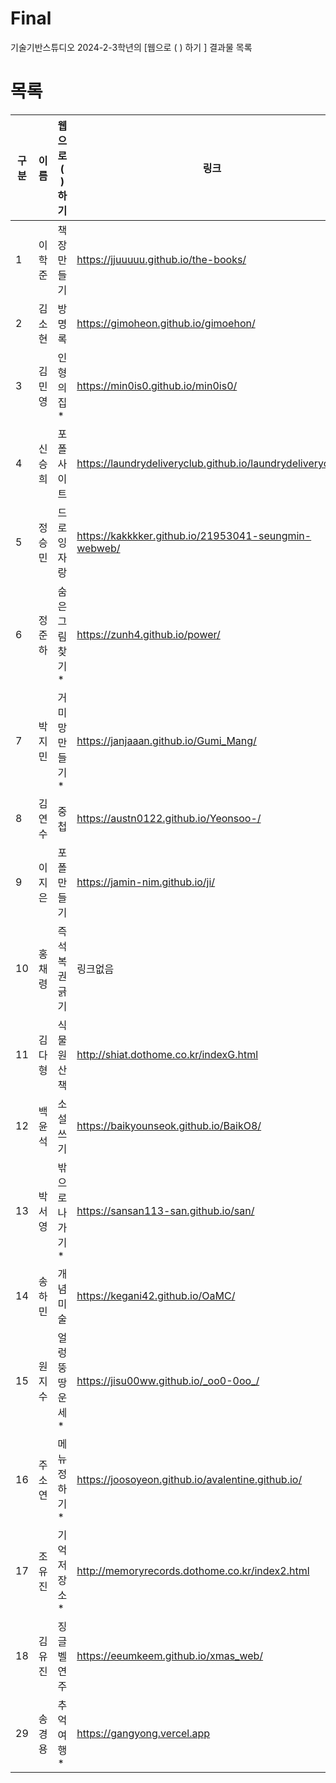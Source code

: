 # Final
기술기반스튜디오 2024-2-3학년의 [웹으로 (    ) 하기 ] 결과물 목록

# 목록 

| 구분 | 이름 | 웹으로 (    ) 하기 | 링크 |
|----------|----------|----------|----------|
| 1     |  이학준        |  책장만들기       | https://jjuuuuu.github.io/the-books/         
| 2     | 김소현         |  방명록       | https://gimoheon.github.io/gimoehon/         |
| 3     | 김민영         |  인형의집*        | https://min0is0.github.io/min0is0/         |
| 4     | 신승희         |  포폴사이트        | https://laundrydeliveryclub.github.io/laundrydeliveryclub/         |
| 5     | 정승민         |  드로잉자랑        | https://kakkkker.github.io/21953041-seungmin-webweb/         |
| 6     | 정준하         |  숨은그림찾기*        | https://zunh4.github.io/power/         |
| 7     | 박지민         |  거미망만들기*        | https://janjaaan.github.io/Gumi_Mang/         |
| 8     | 김연수         |  중첩        |  https://austn0122.github.io/Yeonsoo-/        |
| 9     | 이지은         |  포폴만들기        |   https://jamin-nim.github.io/ji/       |
| 10    | 홍채령         |  즉석복권긁기        |  링크없음        |
| 11    | 김다형         |  식물원산책        |  http://shiat.dothome.co.kr/indexG.html        |
| 12    | 백윤석         |  소설쓰기        |  https://baikyounseok.github.io/BaikO8/        |
| 13    | 박서영         |  밖으로 나가기*        | https://sansan113-san.github.io/san/         |
| 14    | 송하민         |  개념미술        |   https://kegani42.github.io/OaMC/       |
| 15    | 원지수         |  얼렁뚱땅운세*        |  https://jisu00ww.github.io/_oo0-0oo_/        |
| 16    | 주소연         |  메뉴정하기*        |  https://joosoyeon.github.io/avalentine.github.io/        |
| 17    | 조유진         |  기억 저장소*        |  http://memoryrecords.dothome.co.kr/index2.html        |
| 18    | 김유진         |  징글벨 연주        |  https://eeumkeem.github.io/xmas_web/        |
| 29    | 송경용         |  추억여행*        |  https://gangyong.vercel.app        |

